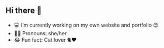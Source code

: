 ## Hi there 👋

- 💻 I’m currently working on my own website and portfolio 😊
- 👩🏻 Pronouns: she/her
- 😂 Fun fact: Cat lover 🐈❤
